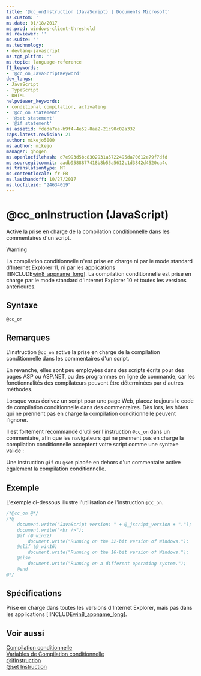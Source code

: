 ```yaml
---
title: '@cc_onInstruction (JavaScript) | Documents Microsoft'
ms.custom: ''
ms.date: 01/18/2017
ms.prod: windows-client-threshold
ms.reviewer: ''
ms.suite: ''
ms.technology:
- devlang-javascript
ms.tgt_pltfrm: ''
ms.topic: language-reference
f1_keywords:
- '@cc_on_JavaScriptKeyword'
dev_langs:
- JavaScript
- TypeScript
- DHTML
helpviewer_keywords:
- conditional compilation, activating
- '@cc_on statement'
- '@set statement'
- '@if statement'
ms.assetid: fdeda7ee-b9f4-4e52-8aa2-21c90c02a332
caps.latest.revision: 21
author: mikejo5000
ms.author: mikejo
manager: ghogen
ms.openlocfilehash: d7e993d5bc8302931a5722495da70612e79f7dfd
ms.sourcegitcommit: aadb9588877418b8b55a5612c1d3842d4520ca4c
ms.translationtype: MT
ms.contentlocale: fr-FR
ms.lasthandoff: 10/27/2017
ms.locfileid: "24634019"
---
```

# <a name="ccon-statement-javascript"></a>@cc_onInstruction (JavaScript)
Active la prise en charge de la compilation conditionnelle dans les commentaires d'un script.  
  
> [!WARNING]
>  La compilation conditionnelle n'est prise en charge ni par le mode standard d'Internet Explorer 11, ni par les applications [!INCLUDE[win8_appname_long](../../javascript/includes/win8-appname-long-md.md)]. La compilation conditionnelle est prise en charge par le mode standard d'Internet Explorer 10 et toutes les versions antérieures.  
  
## <a name="syntax"></a>Syntaxe  
  
```  
@cc_on   
```  
  
## <a name="remarks"></a>Remarques  
 L'instruction `@cc_on` active la prise en charge de la compilation conditionnelle dans les commentaires d'un script.  
  
 En revanche, elles sont peu employées dans des scripts écrits pour des pages ASP ou ASP.NET, ou des programmes en ligne de commande, car les fonctionnalités des compilateurs peuvent être déterminées par d'autres méthodes.  
  
 Lorsque vous écrivez un script pour une page Web, placez toujours le code de compilation conditionnelle dans des commentaires. Dès lors, les hôtes qui ne prennent pas en charge la compilation conditionnelle peuvent l'ignorer.  
  
 Il est fortement recommandé d'utiliser l'instruction `@cc_on` dans un commentaire, afin que les navigateurs qui ne prennent pas en charge la compilation conditionnelle acceptent votre script comme une syntaxe valide :  
  
 Une instruction `@if` ou `@set` placée en dehors d'un commentaire active également la compilation conditionnelle.  
  
## <a name="example"></a>Exemple  
 L'exemple ci-dessous illustre l'utilisation de l'instruction `@cc_on`.  
  
```JavaScript  
/*@cc_on @*/  
/*@  
    document.write("JavaScript version: " + @_jscript_version + ".");  
    document.write("<br />");  
    @if (@_win32)  
        document.write("Running on the 32-bit version of Windows.");  
    @elif (@_win16)  
        document.write("Running on the 16-bit version of Windows.");  
    @else  
        document.write("Running on a different operating system.");  
    @end  
@*/  
```  
  
## <a name="requirements"></a>Spécifications  
 Prise en charge dans toutes les versions d'Internet Explorer, mais pas dans les applications [!INCLUDE[win8_appname_long](../../javascript/includes/win8-appname-long-md.md)].  
  
## <a name="see-also"></a>Voir aussi  
 [Compilation conditionnelle](../../javascript/advanced/conditional-compilation-javascript.md)   
 [Variables de Compilation conditionnelle](../../javascript/advanced/conditional-compilation-variables-javascript.md)   
 [@ifInstruction](../../javascript/reference/at-if-statement-javascript.md)   
 [@set Instruction](../../javascript/reference/at-set-statement-javascript.md)